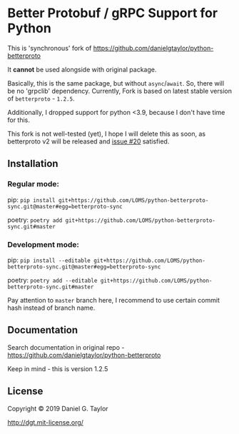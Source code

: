 # Better Protobuf / gRPC Support for Python

This is 'synchronous' fork of https://github.com/danielgtaylor/python-betterproto 

It **cannot** be used alongside with original package. 

Basically, this is the same package, but without `async`/`await`. So, there will be no 'grpclib' dependency.
Currently, Fork is based on latest stable version of `betterproto` - `1.2.5`.
 
Additionally, I dropped support for python <3.9, because I don't have time for this.

This fork is not well-tested (yet), I hope I will delete this as soon, as betterproto v2
will be released and [issue #20](https://github.com/danielgtaylor/python-betterproto/issues/20)
satisfied. 

## Installation

### Regular mode:

pip: `pip install git+https://github.com/LOMS/python-betterproto-sync.git@master#egg=betterproto-sync`

poetry: `poetry add git+https://github.com/LOMS/python-betterproto-sync.git#master`

### Development mode:

pip: `pip install --editable git+https://github.com/LOMS/python-betterproto-sync.git@master#egg=betterproto-sync`

poetry: `poetry add --editable git+https://github.com/LOMS/python-betterproto-sync.git#master`

Pay attention to `master` branch here, I recommend to use certain commit hash instead of branch name.

## Documentation

Search documentation in original repo - https://github.com/danielgtaylor/python-betterproto 

Keep in mind - this is version 1.2.5

## License

Copyright © 2019 Daniel G. Taylor

http://dgt.mit-license.org/
